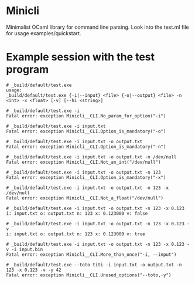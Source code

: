 # Minicli

Minimalist OCaml library for command line parsing.
Look into the test.ml file for usage examples/quickstart.

# Example session with the test program

    # _build/default/test.exe
    usage:
    _build/default/test.exe {-i|--input} <file> {-o|--output} <file> -n <int> -x <float> [-v] [--hi <string>]

    # _build/default/test.exe -i
    Fatal error: exception Minicli__CLI.No_param_for_option("-i")

    # _build/default/test.exe -i input.txt
    Fatal error: exception Minicli__CLI.Option_is_mandatory("-o")

    # _build/default/test.exe -i input.txt -o output.txt
    Fatal error: exception Minicli__CLI.Option_is_mandatory("-n")

    # _build/default/test.exe -i input.txt -o output.txt -n /dev/null
    Fatal error: exception Minicli__CLI.Not_an_int("/dev/null")

    # _build/default/test.exe -i input.txt -o output.txt -n 123
    Fatal error: exception Minicli__CLI.Option_is_mandatory("-x")

    # _build/default/test.exe -i input.txt -o output.txt -n 123 -x /dev/null
    Fatal error: exception Minicli__CLI.Not_a_float("/dev/null")

    # _build/default/test.exe -i input.txt -o output.txt -n 123 -x 0.123
    i: input.txt o: output.txt n: 123 x: 0.123000 v: false

    # _build/default/test.exe -i input.txt -o output.txt -n 123 -x 0.123 -v
    i: input.txt o: output.txt n: 123 x: 0.123000 v: true

    # _build/default/test.exe -i input.txt -o output.txt -n 123 -x 0.123 -v -i input.bin
    Fatal error: exception Minicli__CLI.More_than_once("-i, --input")

    # _build/default/test.exe --toto titi -i input.txt -o output.txt -n 123 -x 0.123 -v -y 42
    Fatal error: exception Minicli__CLI.Unused_options("--toto,-y")
